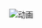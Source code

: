 ![动画](https://user-images.githubusercontent.com/42806849/157661365-e43eff09-035e-4779-9c8c-a43fea80c0dc.gif)
